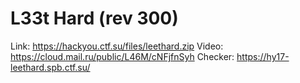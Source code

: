 L33t Hard (rev 300)
========
Link: https://hackyou.ctf.su/files/leethard.zip
Video: https://cloud.mail.ru/public/L46M/cNFjfnSyh
Checker: https://hy17-leethard.spb.ctf.su/


